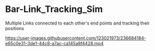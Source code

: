 # Bar-Link_Tracking_Sim
Multiple Links connected to each other's end points and tracking their positions


https://user-images.githubusercontent.com/123021973/236684184-e65c0e31-3de1-44c8-a7ac-ca145a8f4428.mp4

